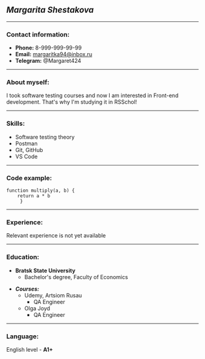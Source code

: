 ## ___Margarita Shestakova___

------

### Contact information:

- **Phone:** 8-999-999-99-99
- **Email:** margaritka94@inbox.ru
- **Telegram:** @Margaret424
  
------

### About myself:

I took software testing courses and now I am interested in Front-end development. That's why I'm studying it in RSSchol!

-------------------

### Skills:
- Software testing theory
- Postman
- Git, GitHub
- VS Code

----------------------

### Code example:

```
function multiply(a, b) {
    return a * b 
     }
```

-----------------------------

### Experience:

Relevant experience is not yet available

__________________________

### Education:
* **Bratsk State University**
    - Bachelor's degree, Faculty of Economics
- ***Courses:*** 
    - Udemy, Artsiom Rusau
        - QA Engineer
    - Olga Joyd
        - QA Engineer

____________________________________


### Language:

English level - **A1+**
